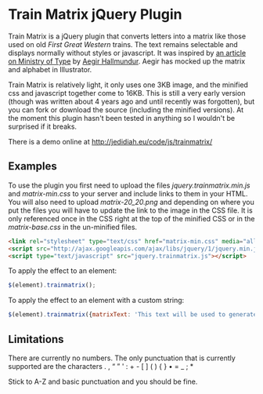 # Train Matrix jQuery Plugin #

Train Matrix is a jQuery plugin that converts letters into a matrix like those used on old _First Great Western_ trains. The text remains selectable and displays normally without styles or javascript. It was inspired by [an article on Ministry of Type](http://ministryoftype.co.uk/words/article/serene_infoboards/ "Serene Infoboards | The Ministry of Type") by [Aegir Hallmundur](http://aegir.me/ "Aegir Hallmundur"). Aegir has mocked up the matrix and alphabet in Illustrator.

Train Matrix is relatively light, it only uses one 3KB image, and the minified css and javascript together come to 16KB. This is still a very early version (though was written about 4 years ago and until recently was forgotten), but you can fork or download the source (including the minified versions). At the moment this plugin hasn't been tested in anything so I wouldn't be surprised if it breaks.

There is a demo online at http://jedidiah.eu/code/js/trainmatrix/

## Examples ##

To use the plugin you first need to upload the files _jquery.trainmatrix.min.js_ and _matrix-min.css_ to your server and include links to them in your HTML. You will also need to upload _matrix-20_20.png_ and depending on where you put the files you will have to update the link to the image in the CSS file. It is only referenced once in the CSS right at the top of the minified CSS or in the _matrix-base.css_ in the un-minified files.


```html
<link rel="stylesheet" type="text/css" href="matrix-min.css" media="all">
<script src="http://ajax.googleapis.com/ajax/libs/jquery/1/jquery.min.js" type="text/javascript"></script>
<script type="text/javascript" src="jquery.trainmatrix.js"></script>
```

To apply the effect to an element:
```javascript
$(element).trainmatrix();
```
To apply the effect to an element with a custom string:
```javascript
$(element).trainmatrix({matrixText: 'This text will be used to generate the matrix'});
```

## Limitations ##

There are currently no numbers. The only punctuation that is currently supported are the characters . , &ldquo; &rdquo; &#x27; : + - [ ] ( ) { } &bull; = _ ; *


Stick to A-Z and basic punctuation and you should be fine.